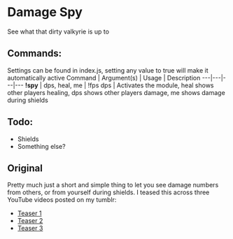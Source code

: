 # Damage Spy
See what that dirty valkyrie is up to

## Commands:
Settings can be found in index.js, setting any value to true will make it automatically active
Command | Argument(s) | Usage | Description
---|---|---|---
**!spy** | dps, heal, me | !fps dps | Activates the module, heal shows other players healing, dps shows other players damage, me shows damage during shields

## Todo: 
* Shields
* Something else?

## Original
Pretty much just a short and simple thing to let you see damage numbers from
others, or from yourself during shields. I teased this across three YouTube
videos posted on my tumblr:
- [Teaser 1](https://komyou.tumblr.com/post/87682973110)
- [Teaser 2](https://komyou.tumblr.com/post/87683014525)
- [Teaser 3](https://komyou.tumblr.com/post/87683204315)
